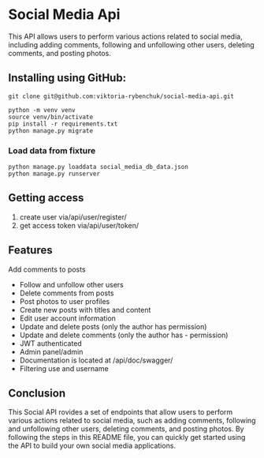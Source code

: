 # Social Media Api

This API allows users to perform various actions related to social media, including adding comments, following and unfollowing other users, deleting comments, and posting photos.

## Installing using GitHub:

```
git clone git@github.com:viktoria-rybenchuk/social-media-api.git

python -m venv venv
source venv/bin/activate
pip install -r requirements.txt
python manage.py migrate

```
### Load data from fixture
```
python manage.py loaddata social_media_db_data.json
python manage.py runserver

```

## Getting access
 1. create user via/api/user/register/
 2. get access token via/api/user/token/

## Features

Add comments to posts
 - Follow and unfollow other users
 - Delete comments from posts
 - Post photos to user profiles
 - Create new posts with titles and content
 - Edit user account information
 - Update and delete posts (only the author has permission)
 - Update and delete comments (only the author has - permission)
 - JWT authenticated
 - Admin panel/admin
 - Documentation is located at /api/doc/swagger/
 - Filtering use and username

## Conclusion

This Social API rovides a set of endpoints that allow users to perform various actions related to social media, such as adding comments, following and unfollowing other users, deleting comments, and posting photos. By following the steps in this README file, you can quickly get started using the API to build your own social media applications.
